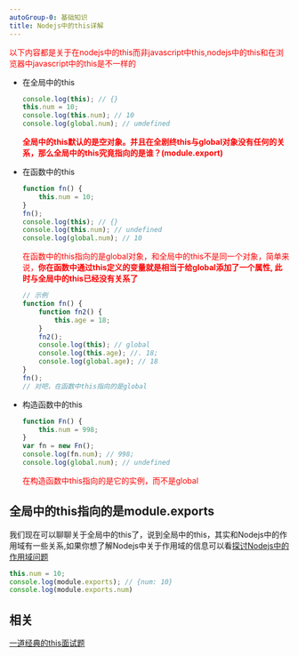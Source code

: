 ```yaml
---
autoGroup-0: 基础知识
title: Nodejs中的this详解
---
```

<span style="color: red">以下内容都是关于在nodejs中的this而非javascript中this,nodejs中的this和在浏览器中javascript中的this是不一样的</span>

- 在全局中的this

    ```js
    console.log(this); // {}
    this.num = 10;
    console.log(this.num); // 10
    console.log(global.num); // umdefined
    ```
    <span style="color: red">**全局中的this默认的是空对象。并且在全剧终this与global对象没有任何的关系，那么全局中的this究竟指向的是谁？(module.export)**</span>
- 在函数中的this

    ```js
    function fn() {
        this.num = 10;
    }
    fn();
    console.log(this); // {}
    console.log(this.num); // undefined
    console.log(global.num); // 10
    ```
    <span style="color: red">在函数中的this指向的是global对象，和全局中的this不是同一个对象，简单来说，**你在函数中通过this定义的变量就是相当于给global添加了一个属性, 此时与全局中的this已经没有关系了**</span>
    ```js
    // 示例
    function fn() {
        function fn2() {
            this.age = 18;
        }
        fn2();
        console.log(this); // global
        console.log(this.age); //. 18;
        console.log(global.age); // 18
    }
    fn();
    // 对吧，在函数中this指向的是global
    ```
- 构造函数中的this

    ```js
    function Fn() {
        this.num = 998;
    }
    var fn = new Fn();
    console.log(fn.num); // 998;
    console.log(global.num); // undefined
    ```
    <span style="color: red">在构造函数中this指向的是它的实例，而不是global</span>

## 全局中的this指向的是module.exports
我们现在可以聊聊关于全局中的this了，说到全局中的this，其实和Nodejs中的作用域有一些关系,如果你想了解Nodejs中关于作用域的信息可以看[探讨Nodejs中的作用域问题](https://blog.csdn.net/u011927449/article/details/107912099)

```js
this.num = 10;
console.log(module.exports); // {num: 10}
console.log(module.exports.num)
```

## 相关
[一道经典的this面试题](/front-end/interview/demo3-this.html)